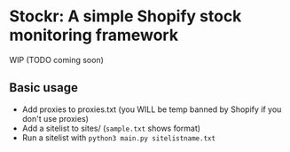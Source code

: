# Stockr: A simple Shopify stock monitoring framework

WIP (TODO coming soon)

## Basic usage

- Add proxies to proxies.txt (you WILL be temp banned by Shopify if you don't use proxies)
- Add a sitelist to sites/ (`sample.txt` shows format)
- Run a sitelist with `python3 main.py sitelistname.txt`